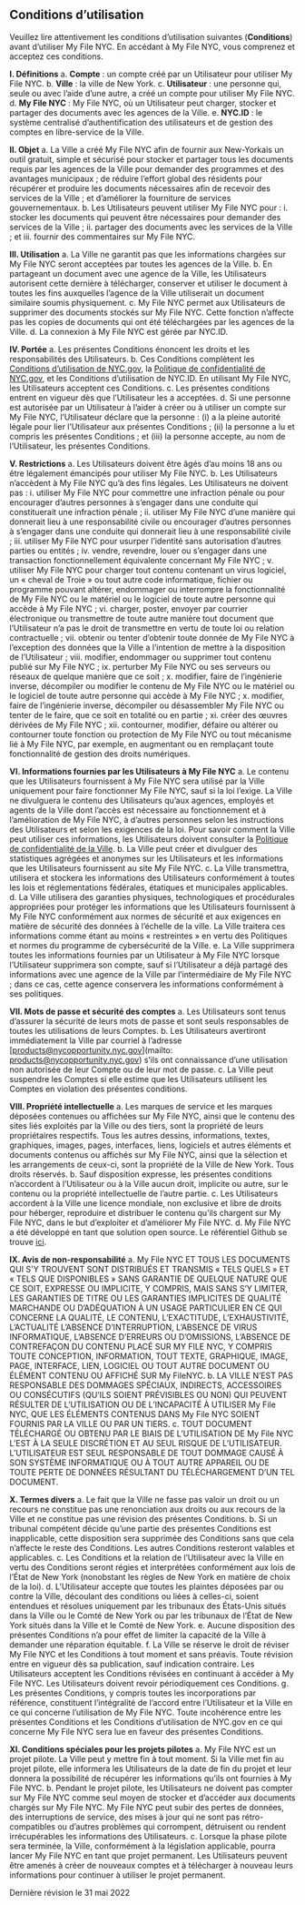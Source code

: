 ## Conditions d’utilisation

Veuillez lire attentivement les conditions d’utilisation suivantes (**Conditions**) avant d’utiliser My File NYC. En accédant à My File NYC, vous comprenez et acceptez ces conditions.

**I. Définitions**
a. **Compte** : un compte créé par un Utilisateur pour utiliser My File NYC.
b. **Ville** : la ville de New York.
c. **Utilisateur** : une personne qui, seule ou avec l’aide d’une autre, a créé un compte pour utiliser My File NYC.
d. **My File NYC** : My File NYC, où un Utilisateur peut charger, stocker et partager des documents avec les agences de la Ville.
e. **NYC.ID** : le système centralisé d’authentification des utilisateurs et de gestion des comptes en libre-service de la Ville.

**II. Objet**
a. La Ville a créé My File NYC afin de fournir aux New-Yorkais un outil gratuit, simple et sécurisé pour stocker et partager tous les documents requis par les agences de la Ville pour demander des programmes et des avantages municipaux ; de réduire l’effort global des résidents pour récupérer et produire les documents nécessaires afin de recevoir des services de la Ville ; et d’améliorer la fourniture de services gouvernementaux.
b. Les Utilisateurs peuvent utiliser My File NYC pour :
i. stocker les documents qui peuvent être nécessaires pour demander des services de la Ville ;
ii. partager des documents avec les services de la Ville ; et
iii. fournir des commentaires sur My File NYC.

**III. Utilisation**
a. La Ville ne garantit pas que les informations chargées sur My File NYC seront acceptées par toutes les agences de la Ville.
b. En partageant un document avec une agence de la Ville, les Utilisateurs autorisent cette dernière à télécharger, conserver et utiliser le document à toutes les fins auxquelles l’agence de la Ville utiliserait un document similaire soumis physiquement.
c. My File NYC permet aux Utilisateurs de supprimer des documents stockés sur My File NYC. Cette fonction n’affecte pas les copies de documents qui ont été téléchargées par les agences de la Ville.
d. La connexion à My File NYC est gérée par NYC.ID.

**IV. Portée**
a. Les présentes Conditions énoncent les droits et les responsabilités des Utilisateurs.
b. Ces Conditions complètent les [Conditions d’utilisation de NYC.gov](https://www1.nyc.gov/home/terms-of-use.page), la [Politique de confidentialité de NYC.gov](https://www1.nyc.gov/home/privacy-policy.page), et les Conditions d’utilisation de NYC.ID. En utilisant My File NYC, les Utilisateurs acceptent ces Conditions.
c. Les présentes conditions entrent en vigueur dès que l’Utilisateur les a acceptées.
d. Si une personne est autorisée par un Utilisateur à l’aider à créer ou à utiliser un compte sur My File NYC, l’Utilisateur déclare que la personne : (i) a la pleine autorité légale pour lier l’Utilisateur aux présentes Conditions ; (ii) la personne a lu et compris les présentes Conditions ; et (iii) la personne accepte, au nom de l’Utilisateur, les présentes Conditions.

**V. Restrictions**
a. Les Utilisateurs doivent être âgés d’au moins 18 ans ou être légalement émancipés pour utiliser My File NYC.
b. Les Utilisateurs n’accèdent à My File NYC qu’à des fins légales. Les Utilisateurs ne doivent pas :
i. utiliser My File NYC pour commettre une infraction pénale ou pour encourager d’autres personnes à s’engager dans une conduite qui constituerait une infraction pénale ;
ii. utiliser My File NYC d’une manière qui donnerait lieu à une responsabilité civile ou encourager d’autres personnes à s’engager dans une conduite qui donnerait lieu à une responsabilité civile ;
iii. utiliser My File NYC pour usurper l’identité sans autorisation d’autres parties ou entités ;
iv. vendre, revendre, louer ou s’engager dans une transaction fonctionnellement équivalente concernant My File NYC ;
v. utiliser My File NYC pour charger tout contenu contenant un virus logiciel, un « cheval de Troie » ou tout autre code informatique, fichier ou programme pouvant altérer, endommager ou interrompre la fonctionnalité de My File NYC ou le matériel ou le logiciel de toute autre personne qui accède à My File NYC ;
vi. charger, poster, envoyer par courrier électronique ou transmettre de toute autre manière tout document que l’Utilisateur n’a pas le droit de transmettre en vertu de toute loi ou relation contractuelle ;
vii. obtenir ou tenter d’obtenir toute donnée de My File NYC à l’exception des données que la Ville a l’intention de mettre à la disposition de l’Utilisateur ;
viii. modifier, endommager ou supprimer tout contenu publié sur My File NYC ;
ix. perturber My File NYC ou ses serveurs ou réseaux de quelque manière que ce soit ;
x. modifier, faire de l’ingénierie inverse, décompiler ou modifier le contenu de My File NYC ou le matériel ou le logiciel de toute autre personne qui accède à My File NYC ;
x. modifier, faire de l’ingénierie inverse, décompiler ou désassembler My File NYC ou tenter de le faire, que ce soit en totalité ou en partie ;
xi. créer des œuvres dérivées de My File NYC ;
xii. contourner, modifier, défaire ou altérer ou contourner toute fonction ou protection de My File NYC ou tout mécanisme lié à My File NYC, par exemple, en augmentant ou en remplaçant toute fonctionnalité de gestion des droits numériques.

**VI. Informations fournies par les Utilisateurs à My File NYC**
a. Le contenu que les Utilisateurs fournissent à My File NYC sera utilisé par la Ville uniquement pour faire fonctionner My File NYC, sauf si la loi l’exige. La Ville ne divulguera le contenu des Utilisateurs qu’aux agences, employés et agents de la Ville dont l’accès est nécessaire au fonctionnement et à l’amélioration de My File NYC, à d’autres personnes selon les instructions des Utilisateurs et selon les exigences de la loi. Pour savoir comment la Ville peut utiliser ces informations, les Utilisateurs doivent consulter la [Politique de confidentialité de la Ville](https://www1.nyc.gov/home/privacy-policy.page).
b. La Ville peut créer et divulguer des statistiques agrégées et anonymes sur les Utilisateurs et les informations que les Utilisateurs fournissent au site My File NYC.
c. La Ville transmettra, utilisera et stockera les informations des Utilisateurs conformément à toutes les lois et réglementations fédérales, étatiques et municipales applicables.
d. La Ville utilisera des garanties physiques, technologiques et procédurales appropriées pour protéger les informations que les Utilisateurs fournissent à My File NYC conformément aux normes de sécurité et aux exigences en matière de sécurité des données à l’échelle de la ville. La Ville traitera ces informations comme étant au moins « restreintes » en vertu des Politiques et normes du programme de cybersécurité de la Ville.
e. La Ville supprimera toutes les informations fournies par un Utilisateur à My File NYC lorsque l’Utilisateur supprimera son compte, sauf si l’Utilisateur a déjà partagé des informations avec une agence de la Ville par l’intermédiaire de My File NYC ; dans ce cas, cette agence conservera les informations conformément à ses politiques.

**VII. Mots de passe et sécurité des comptes**
a. Les Utilisateurs sont tenus d’assurer la sécurité de leurs mots de passe et sont seuls responsables de toutes les utilisations de leurs Comptes.
b. Les Utilisateurs avertiront immédiatement la Ville par courriel à l’adresse [products@nycopportunity.nyc.gov](mailto: products@nycopportunity.nyc.gov) s’ils ont connaissance d’une utilisation non autorisée de leur Compte ou de leur mot de passe.
c. La Ville peut suspendre les Comptes si elle estime que les Utilisateurs utilisent les Comptes en violation des présentes conditions.

**VIII. Propriété intellectuelle**
a. Les marques de service et les marques déposées contenues ou affichées sur My File NYC, ainsi que le contenu des sites liés exploités par la Ville ou des tiers, sont la propriété de leurs propriétaires respectifs. Tous les autres dessins, informations, textes, graphiques, images, pages, interfaces, liens, logiciels et autres éléments et documents contenus ou affichés sur My File NYC, ainsi que la sélection et les arrangements de ceux-ci, sont la propriété de la Ville de New York. Tous droits réservés.
b. Sauf disposition expresse, les présentes conditions n’accordent à l’Utilisateur ou à la Ville aucun droit, implicite ou autre, sur le contenu ou la propriété intellectuelle de l’autre partie.
c. Les Utilisateurs accordent à la Ville une licence mondiale, non exclusive et libre de droits pour héberger, reproduire et distribuer le contenu qu’ils chargent sur My File NYC, dans le but d’exploiter et d’améliorer My File NYC.
d. My File NYC a été développé en tant que solution open source. Le référentiel Github se trouve [ici](https://github.com/CityOfNewYork/my-file-nyc).

**IX. Avis de non-responsabilité**
a. My File NYC ET TOUS LES DOCUMENTS QUI S'Y TROUVENT SONT DISTRIBUÉS ET TRANSMIS « TELS QUELS » ET « TELS QUE DISPONIBLES » SANS GARANTIE DE QUELQUE NATURE QUE CE SOIT, EXPRESSE OU IMPLICITE, Y COMPRIS, MAIS SANS S’Y LIMITER, LES GARANTIES DE TITRE OU LES GARANTIES IMPLICITES DE QUALITÉ MARCHANDE OU D’ADÉQUATION À UN USAGE PARTICULIER EN CE QUI CONCERNE LA QUALITÉ, LE CONTENU, L’EXACTITUDE, L’EXHAUSTIVITÉ, L’ACTUALITÉ L’ABSENCE D’INTERRUPTION, L’ABSENCE DE VIRUS INFORMATIQUE, L’ABSENCE D’ERREURS OU D’OMISSIONS, L’ABSENCE DE CONTREFAÇON DU CONTENU PLACÉ SUR MY FILE NYC, Y COMPRIS TOUTE CONCEPTION, INFORMATION, TOUT TEXTE, GRAPHIQUE, IMAGE, PAGE, INTERFACE, LIEN, LOGICIEL OU TOUT AUTRE DOCUMENT OU ÉLÉMENT CONTENU OU AFFICHÉ SUR My FileNYC.
b. LA VILLE N’EST PAS RESPONSABLE DES DOMMAGES SPÉCIAUX, INDIRECTS, ACCESSOIRES OU CONSÉCUTIFS (QU’ILS SOIENT PRÉVISIBLES OU NON) QUI PEUVENT RÉSULTER DE L’UTILISATION OU DE L’INCAPACITÉ À UTILISER My File NYC, QUE LES ÉLÉMENTS CONTENUS DANS My File NYC SOIENT FOURNIS PAR LA VILLE OU PAR UN TIERS.
c. TOUT DOCUMENT TÉLÉCHARGÉ OU OBTENU PAR LE BIAIS DE L’UTILISATION DE My File NYC L’EST À LA SEULE DISCRÉTION ET AU SEUL RISQUE DE L’UTILISATEUR. L’UTILISATEUR EST SEUL RESPONSABLE DE TOUT DOMMAGE CAUSÉ À SON SYSTÈME INFORMATIQUE OU À TOUT AUTRE APPAREIL OU DE TOUTE PERTE DE DONNÉES RÉSULTANT DU TÉLÉCHARGEMENT D’UN TEL DOCUMENT.

**X. Termes divers**
a. Le fait que la Ville ne fasse pas valoir un droit ou un recours ne constitue pas une renonciation aux droits ou aux recours de la Ville et ne constitue pas une révision des présentes Conditions.
b. Si un tribunal compétent décide qu’une partie des présentes Conditions est inapplicable, cette disposition sera supprimée des Conditions sans que cela n’affecte le reste des Conditions. Les autres Conditions resteront valables et applicables.
c. Les Conditions et la relation de l’Utilisateur avec la Ville en vertu des Conditions seront régies et interprétées conformément aux lois de l’État de New York (nonobstant les règles de New York en matière de choix de la loi).
d. L’Utilisateur accepte que toutes les plaintes déposées par ou contre la Ville, découlant des conditions ou liées à celles-ci, soient entendues et résolues uniquement par les tribunaux des États-Unis situés dans la Ville ou le Comté de New York ou par les tribunaux de l’État de New York situés dans la Ville et le Comté de New York.
e. Aucune disposition des présentes Conditions n’a pour effet de limiter la capacité de la Ville à demander une réparation équitable.
f. La Ville se réserve le droit de réviser My File NYC et les Conditions à tout moment et sans préavis. Toute révision entre en vigueur dès sa publication, sauf indication contraire. Les Utilisateurs acceptent les Conditions révisées en continuant à accéder à My File NYC. Les Utilisateurs doivent revoir périodiquement ces Conditions.
g. Les présentes Conditions, y compris toutes les incorporations par référence, constituent l’intégralité de l’accord entre l’Utilisateur et la Ville en ce qui concerne l’utilisation de My File NYC. Toute incohérence entre les présentes Conditions et les Conditions d’utilisation de NYC.gov en ce qui concerne My File NYC sera lue en faveur des présentes Conditions.

**XI. Conditions spéciales pour les projets pilotes**
a. My File NYC est un projet pilote. La Ville peut y mettre fin à tout moment. Si la Ville met fin au projet pilote, elle informera les Utilisateurs de la date de fin du projet et leur donnera la possibilité de récupérer les informations qu’ils ont fournies à My File NYC.
b. Pendant le projet pilote, les Utilisateurs ne doivent pas compter sur My File NYC comme seul moyen de stocker et d’accéder aux documents chargés sur My File NYC. My File NYC peut subir des pertes de données, des interruptions de service, des mises à jour qui ne sont pas rétro-compatibles ou d’autres problèmes qui corrompent, détruisent ou rendent irrécupérables les informations des Utilisateurs.
c. Lorsque la phase pilote sera terminée, la Ville, conformément à la législation applicable, pourra lancer My File NYC en tant que projet permanent. Les Utilisateurs peuvent être amenés à créer de nouveaux comptes et à télécharger à nouveau leurs informations pour continuer à utiliser le projet permanent.

Dernière révision le 31 mai 2022
